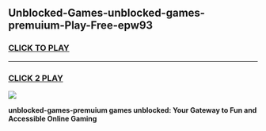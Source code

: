 
## Unblocked-Games-unblocked-games-premuium-Play-Free-epw93
<h3>
<a href="https://premium76.site?title=unblocked-games-premuium&ref=17A">CLICK TO PLAY</a></h3>
<hr>

<h3>
<a href="https://premium76.site?title=unblocked-games-premuium&ref=17A">CLICK 2 PLAY</a>
  
</h3>

<a href="https://premium76.site?title=unblocked-games-premuium&ref=17A"><img src="https://clearcache.store/games.png"></a>


**unblocked-games-premuium games unblocked: Your Gateway to Fun and Accessible Online Gaming**
